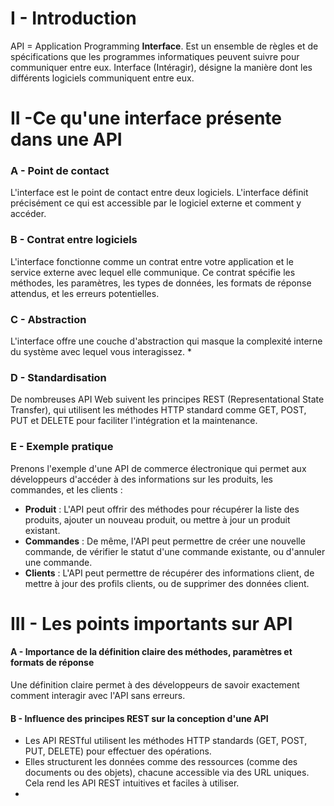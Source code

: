 # I - Introduction
API = Application Programming __Interface__. Est un ensemble de règles et de spécifications que les programmes informatiques peuvent suivre pour communiquer entre eux.
Interface (Intéragir), désigne la manière dont les différents logiciels communiquent entre eux.

# II -Ce qu'une interface présente dans une API
### A - Point de contact
L'interface est le point de contact entre deux logiciels. L'interface définit précisément ce qui est accessible par le logiciel externe et comment y accéder.

### B - Contrat entre logiciels
L'interface fonctionne comme un contrat entre votre application et le service externe avec lequel elle communique. Ce contrat spécifie les méthodes, les paramètres, les types de données, les formats de réponse attendus, et les erreurs potentielles.

### C - Abstraction
L'interface offre une couche d'abstraction qui masque la complexité interne du système avec lequel vous interagissez. *

### D - Standardisation
De nombreuses API Web suivent les principes REST (Representational State Transfer), qui utilisent les méthodes HTTP standard comme GET, POST, PUT et DELETE pour faciliter l'intégration et la maintenance.

### E - Exemple pratique
Prenons l'exemple d'une API de commerce électronique qui permet aux développeurs d'accéder à des informations sur les produits, les commandes, et les clients :
* __Produit__ :  L'API peut offrir des méthodes pour récupérer la liste des produits, ajouter un nouveau produit, ou mettre à jour un produit existant.
* __Commandes__ : De même, l'API peut permettre de créer une nouvelle commande, de vérifier le statut d'une commande existante, ou d'annuler une commande.
* __Clients__ :  L'API peut permettre de récupérer des informations client, de mettre à jour des profils clients, ou de supprimer des données client.

# III - Les points importants sur API
#### A - Importance de la définition claire des méthodes, paramètres et formats de réponse
Une définition claire permet à des développeurs de savoir exactement comment interagir avec l'API sans erreurs.

#### B - Influence des principes REST sur la conception d'une API
* Les API RESTful utilisent les méthodes HTTP standards (GET, POST, PUT, DELETE) pour effectuer des opérations.
* Elles structurent les données comme des ressources (comme des documents ou des objets), chacune accessible via des URL uniques. Cela rend les API REST intuitives et faciles à utiliser.
* 
